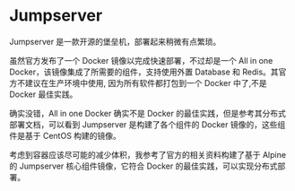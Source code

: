 # Jumpserver 

Jumpserver 是一款开源的堡垒机，部署起来稍微有点繁琐。

虽然官方发布了一个 Docker 镜像以完成快速部署，不过却是一个 All in one Docker，该镜像集成了所需要的组件，支持使用外置 Database 和 Redis。其官方不建议在生产环境中使用, 因为所有软件都打包到一个 Docker 中了,不是 Docker 最佳实践。

确实没错，All in one Docker 确实不是 Docker 的最佳实践，但是参考其分布式部署文档，可以看到 Jumpserver 是构建了各个组件的 Docker 镜像的，这些组件是基于 CentOS 构建的镜像。

考虑到容器应该尽可能的减少体积，我参考了官方的相关资料构建了基于 Alpine 的 Jumpserver 核心组件镜像，它符合 Docker 的最佳实践，可以实现分布式部署。
